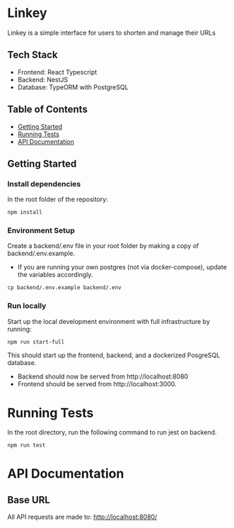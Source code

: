 # Linkey

Linkey is a simple interface for users to shorten and manage their URLs

## Tech Stack

- Frontend: React Typescript
- Backend: NestJS
- Database: TypeORM with PostgreSQL

## Table of Contents

- [Getting Started](#getting-started)
- [Running Tests](#running-tests)
- [API Documentation](#api-documentation)

## Getting Started

### Install dependencies

In the root folder of the repository:

```sh
npm install
```

### Environment Setup

Create a backend/.env file in your root folder by making a copy of backend/.env.example.

- If you are running your own postgres (not via docker-compose), update the variables accordingly.

```sh
cp backend/.env.example backend/.env
```

### Run locally

Start up the local development environment with full infrastructure by running:

```sh
npm run start-full
```

This should start up the frontend, backend, and a dockerized PosgreSQL database.

- Backend should now be served from http://localhost:8080
- Frontend should be served from http://localhost:3000.

# Running Tests

In the root directory, run the following command to run jest on backend.

```sh
npm run test
```

# API Documentation

## Base URL

All API requests are made to: [http://localhost:8080/](http://localhost:8080/)
